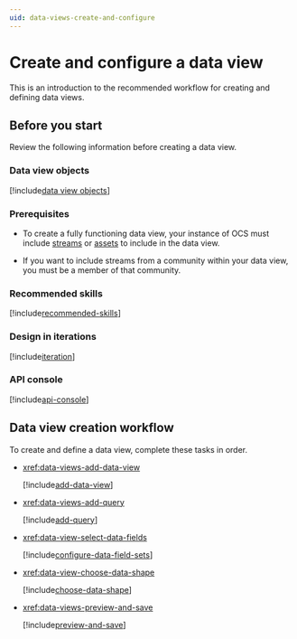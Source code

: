 ```yaml
---
uid: data-views-create-and-configure
---
```


# Create and configure a data view

This is an introduction to the recommended workflow for creating and defining data views. 

## Before you start

Review the following information before creating a data view.

### Data view objects

[!include[data view objects](../../_includes/data-views-components.md)]

### Prerequisites

- To create a fully functioning data view, your instance of OCS must include [streams](xref:ccStreams) or [assets](xref:ccAssets) to include in the data view.

- If you want to include streams from a community within your data view, you must be a member of that community. 

### Recommended skills

[!include[recommended-skills](_includes/recommended-skills.md)]

### Design in iterations

[!include[iteration](_includes/iteration.md)]

### API console

[!include[api-console](_includes/api-console.md)]

## Data view creation workflow

To create and define a data view, complete these tasks in order.

- <xref:data-views-add-data-view>

	[!include[add-data-view](_includes/add-data-view.md)]

- <xref:data-views-add-query>

	[!include[add-query](_includes/add-query.md)]

- <xref:data-view-select-data-fields>

	[!include[configure-data-field-sets](_includes/configure-data-field-sets.md)]

- <xref:data-view-choose-data-shape>

	[!include[choose-data-shape](_includes/choose-data-shape.md)]

- <xref:data-views-preview-and-save>

	[!include[preview-and-save](_includes/preview-and-save.md)]